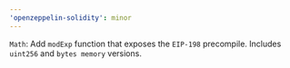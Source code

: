 ```yaml
---
'openzeppelin-solidity': minor
---
```


`Math`: Add `modExp` function that exposes the `EIP-198` precompile. Includes `uint256` and `bytes memory` versions.
